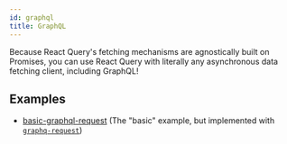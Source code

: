 ```yaml
---
id: graphql
title: GraphQL
---
```


Because React Query's fetching mechanisms are agnostically built on Promises, you can use React Query with literally any asynchronous data fetching client, including GraphQL!

## Examples

- [basic-graphql-request](../docs/examples/basic-graphql-request) (The "basic" example, but implemented with [`graphq-request`](https://github.com/prisma-labs/graphql-request))
